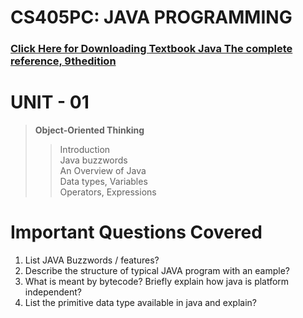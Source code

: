 # CS405PC: JAVA PROGRAMMING

### [Click Here for Downloading Textbook Java The complete reference, 9thedition](https://drive.google.com/drive/folders/1LDhDchAhktRsQdb1kAX_mEcUvSJFd514?usp=share_link)

# UNIT - 01
> <b> Object-Oriented Thinking </b>
> 
>> Introduction <br/>
>> Java buzzwords <br/>
>> An Overview of Java <br/>
>> Data types, Variables <br/>
>> Operators, Expressions <br/>
>> 


# Important Questions Covered

1. List JAVA Buzzwords / features?
2. Describe the structure of typical JAVA program with an eample?
3. What is meant by bytecode? Briefly explain how java is platform independent?
4. List the primitive data type available in java and explain?

